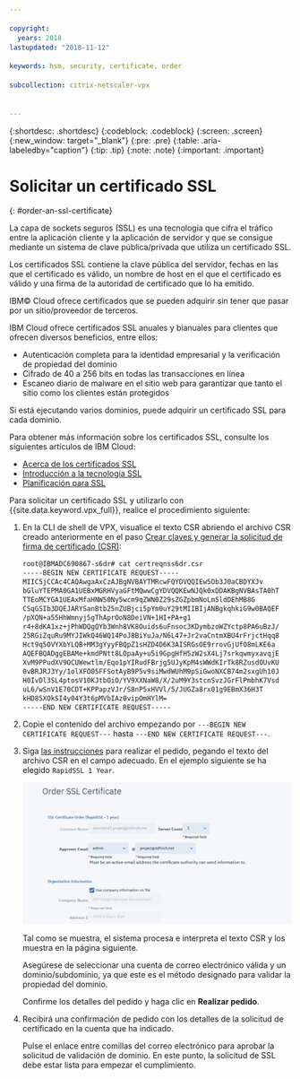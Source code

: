 ```yaml
---

copyright:
  years: 2018
lastupdated: "2018-11-12"

keywords: hsm, security, certificate, order

subcollection: citrix-netscaler-vpx


---
```


{:shortdesc: .shortdesc}
{:codeblock: .codeblock}
{:screen: .screen}
{:new_window: target="_blank"}
{:pre: .pre}
{:table: .aria-labeledby="caption"}
{:tip: .tip}
{:note: .note}
{:important: .important}

# Solicitar un certificado SSL
{: #order-an-ssl-certificate}

La capa de sockets seguros (SSL) es una tecnología que cifra el tráfico entre la aplicación cliente y la aplicación de servidor y que se consigue mediante un sistema de clave pública/privada que utiliza un certificado SSL.

Los certificados SSL contiene la clave pública del servidor, fechas en las que el certificado es válido, un nombre de host en el que el certificado es válido y una firma de la autoridad de certificado que lo ha emitido.

IBM© Cloud ofrece certificados que se pueden adquirir sin tener que pasar por un sitio/proveedor de terceros.

IBM Cloud ofrece certificados SSL anuales y bianuales para clientes que ofrecen diversos beneficios, entre ellos:

* Autenticación completa para la identidad empresarial y la verificación de propiedad del dominio
* Cifrado de 40 a 256 bits en todas las transacciones en línea
* Escaneo diario de malware en el sitio web para garantizar que tanto el sitio como los clientes están protegidos

Si está ejecutando varios dominios, puede adquirir un certificado SSL para cada dominio.

Para obtener más información sobre los certificados SSL, consulte los siguientes artículos de IBM Cloud:

* [Acerca de los certificados SSL](/docs/infrastructure/ssl-certificates?topic=ssl-certificates-about-ssl-certificates)
* [Introducción a la tecnología SSL](/docs/infrastructure/ssl-certificates?topic=ssl-certificates-introduction-to-ssl-technology)
* [Planificación para SSL](/docs/infrastructure/ssl-certificates?topic=ssl-certificates-planning-for-ssl)

Para solicitar un certificado SSL y utilizarlo con {{site.data.keyword.vpx_full}}, realice el procedimiento siguiente:

1.	En la CLI de shell de VPX, visualice el texto CSR abriendo el archivo CSR creado anteriormente en el paso [Crear claves y generar la solicitud de firma de certificado (CSR)](/docs/infrastructure/citrix-netscaler-vpx?topic=citrix-netscaler-vpx-create-keys-and-generate-the-certificate-signing-request-csr-):

	```
	root@IBMADC690867-s6dr# cat certreqnss6dr.csr
	-----BEGIN NEW CERTIFICATE REQUEST-----
	MIIC5jCCAc4CAQAwgaAxCzAJBgNVBAYTMRcwFQYDVQQIEw5Ob3J0aCBDYXJv
	bGluYTEPMA0GA1UEBxMGRHVyaGFtMQwwCgYDVQQKEwNJQk0xDDAKBgNVBAsTA0hT
	TTEoMCYGA1UEAxMfaHNW50Ny5wcm9qZWN0Z29sZGZpbmNoLm5ldDEhMB8G
	CSqGSIb3DQEJARYSanBtb25nZUBjci5pYm0uY29tMIIBIjANBgkqhkiG9w0BAQEF
	/pXQN+a55HhWmnyj5gThAprOoN8DeiVN+1HI+PA+g1
	r4+8dKA1xz+jPhWDQgQYb3Wnh8VK8Ouids6uFnsoc3KDymbzoWZYctp8PA6uBzJ/
	25RGiZquRu9MYJIWkQ46WQ14PoJ8BiYuJa/N6L47+Jr2vaCntmXBU4rFrjctHqq8
	Hct9q5OVYXbYLQB+MM3gYyyFBQpZ1sHZD4D6K3AISRGsOE9rrovGjUfO8mLKE6a
	AQEFBQADggEBAMe+kmdPNtt8LOpaAy+u5i9GpgHfH5zW2sX4Lj7srkqwmyxavqjE
	XvM9PPudXV9OCUWewtlm/Eqo1pYIRudFBrjg5UJyKpM4sWWdKIrTk8RZusdOUvKU
	0vBRJRJ3Yy/1olXFO05FFSotAyB9P5v9siMwdWUhM9pSiGwoNXCB74m2sxgUh10J
	H0IvDl3SL4ptosV10KJtbOiO/YV9XXNaW8/X/2uM9Y3stcnSvzJGrFlPmbhK7Vsd
	uL6/wSnV1E70CDT+KPPapzVJr/S8nP5xHVVl/5/JUGZa8rx01g9EBmX36H3T
	kHD85XOkSI4y04Y3t6pMVbIAz0vipOmHYlM=
	-----END NEW CERTIFICATE REQUEST-----
	```

2.	Copie el contenido del archivo empezando por `---BEGIN NEW CERTIFICATE REQUEST---` hasta `---END NEW CERTIFICATE REQUEST---`.

3.	Siga [las instrucciones](/docs/infrastructure/ssl-certificates?topic=ssl-certificates-getting-started-tutorial#ordering-ssl-certificates) para realizar el pedido, pegando el texto del archivo CSR en el campo adecuado. En el ejemplo siguiente se ha elegido `RapidSSL 1 Year`.

	<img src="images/5-Order-Certificate_1.png" alt="dibujo" style="width: 550px;"/>

	Tal como se muestra, el sistema procesa e interpreta el texto CSR y los muestra en la página siguiente.

	Asegúrese de seleccionar una cuenta de correo electrónico válida y un dominio/subdominio, ya que este es el método designado para validar la propiedad del dominio.

	Confirme los detalles del pedido y haga clic en **Realizar pedido**.

4. Recibirá una confirmación de pedido con los detalles de la solicitud de certificado en la cuenta que ha indicado.

	Pulse el enlace entre comillas del correo electrónico para aprobar la solicitud de validación de dominio. En este punto, la solicitud de SSL debe estar lista para empezar el cumplimiento.
